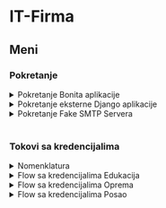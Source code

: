# IT-Firma


## Meni


### Pokretanje 

<details>
  <summary> Pokretanje Bonita aplikacije </summary> <br/>
  
Da bi pokrenuli aktivnu verziju projekta, potrebno je da u sekciji **File** izaberete opciju **Import** a potom **BOS archive** i da nadjete **.bos** fajl na vasem racunaru koji predstavlja ovaj projekat. 
  
Kada ste izabrali projekat i importovali ga, verovatno cete imate neke errore. Razlog tome moze da bude vise razloga. Prvo sto bi trebalo uraditi je da odradite "Refresh" projekta 

  ![image](https://user-images.githubusercontent.com/49925421/155209125-8eb0045a-783a-4530-95e0-182b20c7139d.png)

  nakon toga "Deploy"
  
  ![image](https://user-images.githubusercontent.com/49925421/155209347-36088727-29dc-4ab3-8257-bcb8f4c3e3b5.png)

  i nakon toga "Validate"

![image](https://user-images.githubusercontent.com/49925421/155209439-b9bc3e2c-f913-4f7c-b52d-9247711aada9.png)

 Sada bi trebalo da je sve uredu.
  
  
  </details>
  
  <details>
   <summary> Pokretanje eksterne Django aplikacije </summary> <br/>

  
  Bonita app comunicate with external Django app. You need to start that app locally at port 8000 ie. your beginning URL path of the external app should start as http://127.0.0.1:8000
  eg. we use exactly this URL for payment http://127.0.0.1:8000/payment/payment/
  
  Before you start Django app install all from requirements.txt
  
  To start Django app:
  
  1. cd to /uppPaymentApp
  2. run command "python manage.py runserver"
  
  

 </details> 
 
 <details>
   <summary> Pokretanje Fake SMTP Servera </summary> <br/>
  
- Download link: http://nilhcem.com/FakeSMTP/download.html
  
- Unesite port 2525 i izaberite folder u kom zelite da cuvate mailove
  
- Nakon toga idite na "Server start"
  
![image](https://user-images.githubusercontent.com/49925421/155211546-826b27f6-5413-41e9-9035-658e72fa2770.png)

  
 
 </details> 
 
 <br/>
 
 ### Tokovi sa kredencijalima
 
 <details> 
  <summary> Nomenklatura </summary> <br/>
  
Kako bi se sam proces lakse koristio i razumeo, ukrakto sledi objasnjenje koriscenje nomenklature clanove organizacije, njihovih imena i prezimena kao i uloga u organizaciji na osnovu istih.

Ime svakog clana zaposlenog je totalno proizvoljno, ono sto je bitno jeste prezime. Iz samog prezimena se moze automatski zakljuciti i uloga koju taj zaposleni obavlja u organizaciji. Npr. Ana Finansic je neko ko pripada finansijama, sef finansija i kao svaki sef u organizaciji kao prvo slovo prezimena ima slovo S, pa tako i sef finansija Vladislav Sfinansic ima tako prezime. Neki od primera su jos i agent smestaja Aco Asmestic ili sef hr sluzbe Zorica Shraric itd itd.
  
</details>
 
 
 <details>
   <summary> Flow sa kredencijalima Edukacija </summary> <br/>
  - Lozinka za svakog korisnika je nepromenjena, odnosno bpm.

  *****Slucaj da izaberemo da je kurs online*****
  - Ulogujemo se kao zaposleni <b>marko.hraric</b> i saljemo zahtev za edukaciju.
  - Ulogujemo se kao direktni nadredjeni od marko.hraric, a to je <b>zorica.shraric</b> i vrsimo prihvatanje ili odbijanje zahteva.
  - Ukoliko je odobrena edukacija, ulogujemo se kao sef finansija, <b>vladislav.sfinansic</b>. Vrsimo pregledanje zahteva i izbor kome ce se u opstoj sluzbi proslediti taj zahtev. Moguce opcije su zaposleni u opstoj sluzbi, <b>katja.opstic</b> ili <b>nadja.opstic</b>. Izaberemo npr. katja.opstic.
  - Ulogujemo se kao <b>katja.opstic</b>, vrsimo analizu zahteva i izvrsavanje placanja kursa. Tada se marko.hraric obavestava da je kurs uplacen.
  - Ulogujemo se kao <b>marko.hraric</b> i potvrdimo edukaciju.

   *****Slucaj da izaberemo da je kurs uzivo*****
  - Ulogujemo se kao zaposleni <b>marko.hraric</b> i saljemo zahtev za edukaciju.
  - Ulogujemo se kao direktni nadredjeni od marko.hraric, a to je <b>zorica.shraric</b> i vrsimo prihvatanje ili odbijanje zahteva. Ukoliko smo prihvatili zahtev, navodimo dozvoljeni budzet.
  - Ukoliko je odobrena edukacija, ulogujemo se kao sef finansija, <b>vladislav.sfinansic</b>. Vrsimo pregledanje zahteva i izbor kome ce se u opstoj sluzbi proslediti taj zahtev. Moguce opcije su zaposleni u opstoj sluzbi, <b>katja.opstic</b> ili <b>nadja.opstic</b>. Izaberemo npr. katja.opstic.
  - Ulogujemo se kao agent smestaja, odnosno <b>braco.asmestic</b> i biramo ponudu smestaja.
  - Ulogujemo se kao agent prevoza, odnosno <b>danica.aprevozic</b> i biramo prevoz.

   *Ukoliko su opcije u okviru budzeta*
  - Uogujemo se kao <b>marko.hraric</b> i biramo jednu od njih.
  - Ulogujemo se kao clan opste sluzbe <b>katja.opstic</b> i vrsimo placanje. Zatim se marko.hraric obavestava o izvrsenoj rezervaciji.
  - Ulogujemo se kao <b>marko.hraric</b> i potvrdimo rezervaciju, a potom edukaciju.

   *Ukoliko opcije nisu u okviru budzeta*
  -  Ulogujemo se kao sef zaposlenog, <b>zorica.shraric</b> i vrsimo prihvatanje ili odbijanje.
  -  Ulogujemo se kao clan opste sluzbe <b>katja.opstic</b> i vrsimo placanje. Zatim se marko.hraric obavestava o izvrsenoj rezervaciji.
  -  Ulogujemo se kao <b>marko.hraric</b> i potvrdimo rezervaciju, a potom edukaciju.

  
   </details>
   
 <details>
   <summary> Flow sa kredencijalima Oprema  </summary> <br/>
  
 - Ulogujemo se kao zaposleni u HR sluzbi. Kredencijali: username: goran.hraric password: bpm
  
 - Startujemo proces Nabavke, nakon toga dodamo stavke i submitujemo zahtev 
  
 - Ulogujemo se kao direktni nadredjeni tj. sef zaposlenog. Kredencijali: username: zorica.shraric password: bpm
  
 - Direktni nadredjeni ima mogucnost da odobri ili ne odobri zahtev, ukoliko odbije pristize mu proces u kom unosi obrazlozenje i nakon toga se obavestava zaposleni i proces terminira, ukoliko je preliminarno odobrio zahtev on unosi i maksimalni budzet za nabavku.
  
 - Ulogujemo se kao sef sluzbe nabavke. Kredencijali: username: marko.snabavic password: bpm
  
 - Sef sluzbe nabavke pregleda i prosledjuje nabavke. 

 - Ulogujemo se kao zaposleni u sluzbi nabavke. Kredencijali: username: drago.nabavic password: bpm
 
 - Zaposleni u sluzbi nabavke analizira zahtev i odredjuje da li trazena oprema/materijal postoji u lokalnom magacinu u dovoljnoj kolicini, i po potrebi kontaktira i trazi ponude od dobavljaca.
  
 - Ulogujemo se kao dobavljac.  Kredencijali: username: boban.dobavljacic password: bpm
  
 - Dobavljac unosi ponude i jedinicnu cenu za ponude 

 - Kada istekne vreme(5 dana) ulogujemo se kao zaposleni u sluzbi nabavke. Kredencijali: username: drago.nabavic password: bpm (Radi testiranja mozemo smanjiti time boundary na minute)
  
 - Zaposleni u sluzbi nabavke pregleda pristigle ponude i salje sefu nabavke na odobrenje najbolju ponudu.
  
 - Ulogujemo se kao sef sluzbe nabavke. Kredencijali: username: marko.snabavic password: bpm

 - Sef sluzbe nabavke pregleda ponudu i potencijalno je odobrava.
 
 - Ukoliko je ponuda bila skuplja za 15% zatrazena je dodatna saglasnost od sefa zaposlenog koji je trazio opremu. To mozemo proveriti tako sto se ulogujemo se kao direktni nadredjeni tj. sef zaposlenog. Kredencijali: username: zorica.shraric password: bpm
  
 - Ukoliko je ponuda bila za vevi procenat skuplja od ocekivane cene zaposleni i njegov sef su obavesteni da nabavka nece biti obavljena. To mozemo proveriti ulogujemo se kao direktni nadredjeni tj. sef zaposlenog. Kredencijali: username: zorica.shraric password: bpm. I tako sto se ulogujemo se kao zaposleni u HR sluzbi. Kredencijali: username: goran.hraric password: bpm 
  
- Ukoliko je nabavka odobrena pokrece se servis placanja 
  
- Ulogujemo se kao zaposleni u sluzbi nabavke. Kredencijali: username: drago.nabavic password: bpm
  
- Zaposleni u sluzbi nabavke kreira dokument porudzbenice
  
- Ulogujemo se kao sef sluzbe nabavke. Kredencijali: username: marko.snabavic password: bpm
  
- Sef sluzbe nabavke subpotpisuje placanje 
  
- Ulogujemo se kao direktni nadredjeni tj. sef zaposlenog. Kredencijali: username: zorica.shraric password: bpm.
  
- Sef zaposlenog subpotpisuje placanje 

- Ulogujemo se kao zaposleni u HR sluzbi. Kredencijali: username: goran.hraric password: bpm

- Zaposleni prima robu 
  
 </details>
   
   
 <details>
   <summary> Flow sa kredencijalima Posao  </summary> <br/>
  - Lozinka za svakog korisnika je nepromenjena, odnosno bpm.
- Kandidati su: <b>ivana.kandidatic</b>, <b>mima.kandidatic</b>.
- Ulogujemo se kao kandidat, npr. <b>ivana.kandidatic</b> i saljemo zahtev.
- Ulogujemo se kao HR zaposleni, odnosno <b>marko.hraric</b>. Inicijalno se task za analizu i odlucivanje o prihvatanju zahteva za posao dodeljuje marko.hraric. Nakon sto istekne prijava, task se dodeljuje HR zaposlenom, odnosno <b>goran.hraric</b>.
- Moguce je imati uvid u statistiku gde je potrebno potvrditi ukoliko zelimo da je pogledamo. Ako odbijemo, pregled statistike nam nece biti omogucen.

   *Slucaj da je zahtev odbijen*
  - Ulogujemo se kao sef HR sluzbe, <b>zorica.shraric</b> gde mozemo da prihvatimo odbijanje zahteva. Ukoliko prihvatimo odbijanje zahteva, ivana.kandidatic se obavestava da vise nije u krugu za zaposlenje i proces se terminira. Ukoliko se ne prihvati odbijanje, proces se nastavlja.

   *Slucaj da zahtev nije odbijen*
  - Ukoliko je prijava prihvacena, ulogujemo se kao HR sef, <b>zorica.shraric</b>.
  - Prilikom izbora intervjuera, bira se jedan od HR zaposlenih (goran.hraric, marko.hraric), senior (dragan.protsenioric, savo.protsenioric), osoba koja poznaje bar 1 jezi (angela.intervjuic, bergela.sintervjuic).
  - Ulogujemo se kao npr. <b>goran.hraric</b> i izaberemo 3 termina za intervju.
  - Ulogujemo se kao npr. <b>dragan.protsenioric</b> i izaberemo 3 termina za intervju.
  - Ulogujemo se kao npr. <b>angela.intervjuic</b> i izaberemo 3 termina za intervju.

   *Slucaj da kandidat prihvati neki od termina*
  - Ulogujemo se kao kandidat <b>ivana.kandidatic</b> i izaberemo 1 od ponudjenih termina.
  - Ulogujemo se kao <b>goran.hraric</b> i ocenimo kandidata.
  - Ulogujemo se kao <b>dragan.protsenioric</b> i ocenimo kandidata.
  - Ulogujemo se kao <b>angela.intervjuic</b> i ocenimo kandidata.

   *Slucaj da kandidat ne prodje eliminaciju*
  - Proces se zavrsava.

   *Slucaj da kandidat prodje eliminaciju*
  - Ulogujemo kao sef HR sluzbe, <b>zorica.shraric</b> i donosimo konacnu odluku o zaposlenju.

   *Slucaj da kandidat ne prihvati neki od termina*
  - Ukoliko zeli da odustane od prijave, potrebno je da izaberemo 0 u izboru termina i time se obradjivac zahteva, marko.hraric obavestava o odustanku.


   </details> <br/>

  
